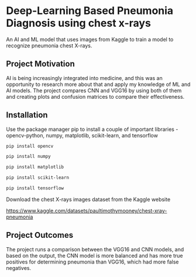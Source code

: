# Deep-Learning Based Pneumonia Diagnosis using chest x-rays
An AI and ML model that uses images from Kaggle to train a model to recognize pneumonia chest X-rays. 

## Project Motivation
AI is being increasingly integrated into medicine, and this was an opportunity to research more about that and apply my knowledge of ML and AI models.
The project compares CNN and VGG16 by using both of them and creating plots and confusion matrices to compare their effectiveness.

## Installation
Use the package manager pip to install a couple of important libraries - opencv-python, numpy, matplotlib, scikit-learn, and tensorflow

```bash
pip install opencv
```
```bash
pip install numpy
```
```bash
pip install matplotlib
```
```bash
pip install scikit-learn
```
```bash
pip install tensorflow
```

Download the chest X-rays images dataset from the Kaggle website

https://www.kaggle.com/datasets/paultimothymooney/chest-xray-pneumonia

## Project Outcomes
The project runs a comparison between the VGG16 and CNN models, and based on the output, the CNN model is more balanced and has more true positives for determining pneumonia than VGG16, which had more false negatives.

